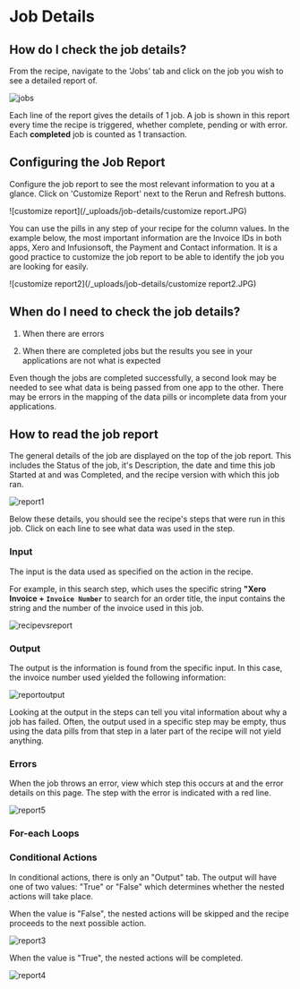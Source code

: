 # Job Details

## How do I check the job details? 

From the recipe, navigate to the 'Jobs' tab and click on the job you wish to see a detailed report of. 

![jobs](/_uploads/job-details/jobs.JPG)

Each line of the report gives the details of 1 job. A job is shown in this report every time the recipe is triggered, whether complete, pending or with error. Each **completed** job is counted as 1 transaction. 

## Configuring the Job Report

Configure the job report to see the most relevant information to you at a glance. Click on 'Customize Report' next to the Rerun and Refresh buttons.

![customize report](/_uploads/job-details/customize report.JPG)

You can use the pills in any step of your recipe for the column values. In the example below, the most important information are the Invoice IDs in both apps, Xero and Infusionsoft, the Payment and Contact information. It is a good practice to customize the job report to be able to identify the job you are looking for easily.

![customize report2](/_uploads/job-details/customize report2.JPG)

## When do I need to check the job details? 

  1. When there are errors 

  2. When there are completed jobs but the results you see in your applications are not what is expected

  Even though the jobs are completed successfully, a second look may be needed to see what data is being passed from one app to the other. There may be errors in the mapping of the data pills or incomplete data from your applications.

## How to read the job report
 
The general details of the job are displayed on the top of the job report. This includes the Status of the job, it's Description, the date and time this job Started at and was Completed, and the recipe version with which this job ran. 

![report1](/_uploads/job-details/report1.JPG)

Below these details, you should see the recipe's steps that were run in this job. Click on each line to see what data was used in the step. 

### Input

The input is the data used as specified on the action in the recipe. 

For example, in this search step, which uses the specific string **"Xero Invoice + `Invoice Number`** to search for an order title, the input contains the string and the number of the invoice used in this job.  

![recipevsreport](/_uploads/job-details/recipevsreport.png)

### Output

The output is the information is found from the specific input. In this case, the invoice number used yielded the following information: 

![reportoutput](/_uploads/job-details/reportoutput.JPG)

Looking at the output in the steps can tell you vital information about why a job has failed. Often, the output used in a specific step may be empty, thus using the data pills from that step in a later part of the recipe will not yield anything. 

### Errors

When the job throws an error, view which step this occurs at and the error details on this page. The step with the error is indicated with a red line. 

![report5](/_uploads/job-details/report5.JPG)

### For-each Loops

### Conditional Actions

In conditional actions, there is only an "Output" tab. The output will have one of two values: "True" or "False" which determines whether the nested actions will take place. 

When the value is "False", the nested actions will be skipped and the recipe proceeds to the next possible action.

![report3](/_uploads/job-details/report3.JPG)

When the value is "True", the nested actions will be completed.

![report4](/_uploads/job-details/report4.JPG)


